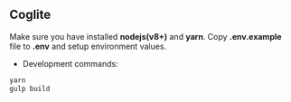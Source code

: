 ## Coglite

Make sure you have installed **nodejs(v8+)** 
and **yarn**. Copy **.env.example** file to **.env** and setup environment values.

* Development commands:

```bash
yarn
gulp build
```

